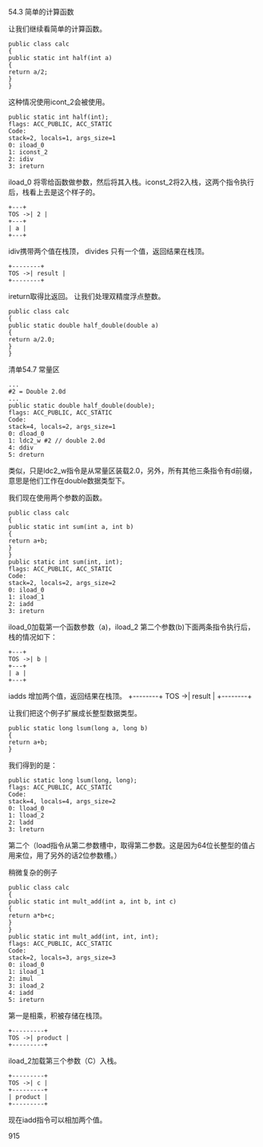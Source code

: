 54.3 简单的计算函数

让我们继续看简单的计算函数。

    public class calc
    {
    public static int half(int a)
    {
    return a/2;
    }
    }

这种情况使用icont_2会被使用。

    public static int half(int);
    flags: ACC_PUBLIC, ACC_STATIC
    Code:
    stack=2, locals=1, args_size=1
    0: iload_0
    1: iconst_2
    2: idiv
    3: ireturn

iload_0 将零给函数做参数，然后将其入栈。iconst_2将2入栈，这两个指令执行后，栈看上去是这个样子的。

    +---+
    TOS ->| 2 |
    +---+
    | a |
    +---+


idiv携带两个值在栈顶，
divides 只有一个值，返回结果在栈顶。

    +--------+
    TOS ->| result |
    +--------+

ireturn取得比返回。
让我们处理双精度浮点整数。

    public class calc
    {
    public static double half_double(double a)
    {
    return a/2.0;
    }
    }
    

清单54.7 常量区

    ...
    #2 = Double 2.0d
    ...
    public static double half_double(double);
    flags: ACC_PUBLIC, ACC_STATIC
    Code:
    stack=4, locals=2, args_size=1
    0: dload_0
    1: ldc2_w #2 // double 2.0d
    4: ddiv
    5: dreturn


类似，只是ldc2_w指令是从常量区装载2.0，另外，所有其他三条指令有d前缀，意思是他们工作在double数据类型下。

我们现在使用两个参数的函数。
    
    public class calc
    {
    public static int sum(int a, int b)
    {
    return a+b;
    }
    }
    public static int sum(int, int);
    flags: ACC_PUBLIC, ACC_STATIC
    Code:
    stack=2, locals=2, args_size=2
    0: iload_0
    1: iload_1
    2: iadd
    3: ireturn


iload_0加载第一个函数参数（a)，iload_2 第二个参数(b)下面两条指令执行后，栈的情况如下：

    +---+
    TOS ->| b |
    +---+
    | a |
    +---+


iadds 增加两个值，返回结果在栈顶。
    +--------+
    TOS ->| result |
    +--------+


让我们把这个例子扩展成长整型数据类型。

    public static long lsum(long a, long b)
    {
    return a+b;
    }

我们得到的是：

    public static long lsum(long, long);
    flags: ACC_PUBLIC, ACC_STATIC
    Code:
    stack=4, locals=4, args_size=2
    0: lload_0
    1: lload_2
    2: ladd
    3: lreturn

第二个（load指令从第二参数槽中，取得第二参数。这是因为64位长整型的值占用来位，用了另外的话2位参数槽。）

稍微复杂的例子

    public class calc
    {
    public static int mult_add(int a, int b, int c)
    {
    return a*b+c;
    }
    }
    public static int mult_add(int, int, int);
    flags: ACC_PUBLIC, ACC_STATIC
    Code:
    stack=2, locals=3, args_size=3
    0: iload_0
    1: iload_1
    2: imul
    3: iload_2
    4: iadd
    5: ireturn

第一是相乘，积被存储在栈顶。

    +---------+
    TOS ->| product |
    +---------+
iload_2加载第三个参数（C）入栈。

    +---------+
    TOS ->| c |
    +---------+
    | product |
    +---------+

现在iadd指令可以相加两个值。

915

